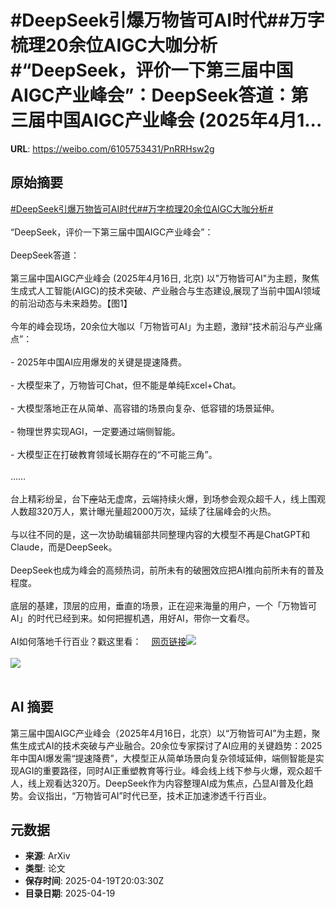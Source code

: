 # #DeepSeek引爆万物皆可AI时代##万字梳理20余位AIGC大咖分析#“DeepSeek，评价一下第三届中国AIGC产业峰会”：DeepSeek答道：第三届中国AIGC产业峰会 (2025年4月1...

**URL**: https://weibo.com/6105753431/PnRRHsw2g

## 原始摘要

<a href="https://m.weibo.cn/search?containerid=231522type%3D1%26t%3D10%26q%3D%23DeepSeek%E5%BC%95%E7%88%86%E4%B8%87%E7%89%A9%E7%9A%86%E5%8F%AFAI%E6%97%B6%E4%BB%A3%23&amp;extparam=%23DeepSeek%E5%BC%95%E7%88%86%E4%B8%87%E7%89%A9%E7%9A%86%E5%8F%AFAI%E6%97%B6%E4%BB%A3%23" data-hide=""><span class="surl-text">#DeepSeek引爆万物皆可AI时代#</span></a><a href="https://m.weibo.cn/search?containerid=231522type%3D1%26t%3D10%26q%3D%23%E4%B8%87%E5%AD%97%E6%A2%B3%E7%90%8620%E4%BD%99%E4%BD%8DAIGC%E5%A4%A7%E5%92%96%E5%88%86%E6%9E%90%23&amp;extparam=%23%E4%B8%87%E5%AD%97%E6%A2%B3%E7%90%8620%E4%BD%99%E4%BD%8DAIGC%E5%A4%A7%E5%92%96%E5%88%86%E6%9E%90%23" data-hide=""><span class="surl-text">#万字梳理20余位AIGC大咖分析#</span></a><br><br>“DeepSeek，评价一下第三届中国AIGC产业峰会”：<br><br>DeepSeek答道：<br><br>第三届中国AIGC产业峰会 (2025年4月16日, 北京) 以"万物皆可AI"为主题，聚焦生成式人工智能(AIGC)的技术突破、产业融合与生态建设,展现了当前中国AI领域的前沿动态与未来趋势。【图1】<br><br>今年的峰会现场，20余位大咖以「万物皆可AI」为主题，激辩“技术前沿与产业痛点”：<br><br>- 2025年中国AI应用爆发的关键是提速降费。<br><br>- 大模型来了，万物皆可Chat，但不能是单纯Excel+Chat。<br><br>- 大模型落地正在从简单、高容错的场景向复杂、低容错的场景延伸。<br><br>- 物理世界实现AGI，一定要通过端侧智能。<br><br>- 大模型正在打破教育领域长期存在的“不可能三角”。<br><br>……<br><br>台上精彩纷呈，台下~~座~~站无虚席，云端持续火爆，到场参会观众超千人，线上围观人数超320万人，累计曝光量超2000万次，延续了往届峰会的火热。<br><br>与以往不同的是，这一次协助编辑部共同整理内容的大模型不再是ChatGPT和Claude，而是DeepSeek。<br><br>DeepSeek也成为峰会的高频热词，前所未有的破圈效应把AI推向前所未有的普及程度。<br><br>底层的基建，顶层的应用，垂直的场景，正在迎来海量的用户，一个「万物皆可AI」的时代已经到来。如何把握机遇，用好AI，带你一文看尽。<br><br>AI如何落地千行百业？戳这里看：<a href="https://weibo.cn/sinaurl?u=https%3A%2F%2Fmp.weixin.qq.com%2Fs%2Ft84WL8wQw-pO4BKZePSlXA%3Fpoc_token%3DHOhHAmijad5oRoL-enRFJagpSEFcW4td-Ad4hzOP" data-hide=""><span class="url-icon"><img style="width: 1rem;height: 1rem" src="https://h5.sinaimg.cn/upload/2015/09/25/3/timeline_card_small_web_default.png" referrerpolicy="no-referrer"></span><span class="surl-text">网页链接</span></a><img style="" src="https://tvax1.sinaimg.cn/large/006Fd7o3ly1i0l9hm78npj30sp0i7420.jpg" referrerpolicy="no-referrer"><br><br><img style="" src="https://tvax1.sinaimg.cn/large/006Fd7o3ly1i0l9m5vrgvj31hc0zkqc7.jpg" referrerpolicy="no-referrer"><br><br>

## AI 摘要

第三届中国AIGC产业峰会（2025年4月16日，北京）以“万物皆可AI”为主题，聚焦生成式AI的技术突破与产业融合。20余位专家探讨了AI应用的关键趋势：2025年中国AI爆发需“提速降费”，大模型正从简单场景向复杂领域延伸，端侧智能是实现AGI的重要路径，同时AI正重塑教育等行业。峰会线上线下参与火爆，观众超千人，线上观看达320万。DeepSeek作为内容整理AI成为焦点，凸显AI普及化趋势。会议指出，“万物皆可AI”时代已至，技术正加速渗透千行百业。

## 元数据

- **来源**: ArXiv
- **类型**: 论文
- **保存时间**: 2025-04-19T20:03:30Z
- **目录日期**: 2025-04-19
